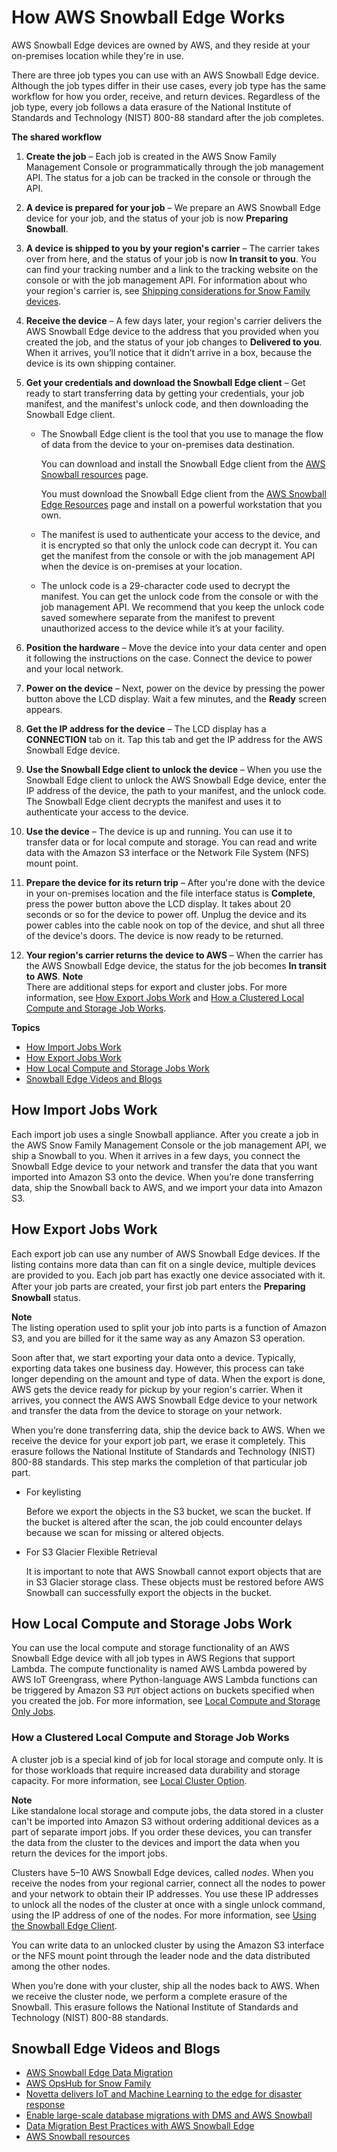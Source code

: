 # How AWS Snowball Edge Works<a name="how-it-works"></a>

AWS Snowball Edge devices are owned by AWS, and they reside at your on\-premises location while they're in use\.

There are three job types you can use with an AWS Snowball Edge device\.  Although the job types differ in their use cases, every job type has the same workflow for how you order, receive, and return devices\. Regardless of the job type, every job follows a data erasure of the National Institute of Standards and Technology \(NIST\) 800\-88 standard after the job completes\.

**The shared workflow**

1. **Create the job** – Each job is created in the AWS Snow Family Management Console or programmatically through the job management API\. The status for a job can be tracked in the console or through the API\.

1. **A device is prepared for your job** – We prepare an AWS Snowball Edge device for your job, and the status of your job is now **Preparing Snowball**\.

1. **A device is shipped to you by your region's carrier** – The carrier takes over from here, and the status of your job is now **In transit to you**\. You can find your tracking number and a link to the tracking website on the console or with the job management API\. For information about who your region's carrier is, see [Shipping considerations for Snow Family devices](shipping.md)\.

1. **Receive the device** – A few days later, your region's carrier delivers the AWS Snowball Edge device to the address that you provided when you created the job, and the status of your job changes to **Delivered to you**\. When it arrives, you’ll notice that it didn’t arrive in a box, because the device is its own shipping container\.

1. **Get your credentials and download the Snowball Edge client** – Get ready to start transferring data by getting your credentials, your job manifest, and the manifest's unlock code, and then downloading the Snowball Edge client\.
   + The Snowball Edge client is the tool that you use to manage the flow of data from the device to your on\-premises data destination\.

     You can download and install the Snowball Edge client from the [AWS Snowball resources](http://aws.amazon.com/snowball/resources/) page\.

     You must download the Snowball Edge client from the [AWS Snowball Edge Resources](http://aws.amazon.com/snowball-edge/resources/) page and install on a powerful workstation that you own\.
   + The manifest is used to authenticate your access to the device, and it is encrypted so that only the unlock code can decrypt it\. You can get the manifest from the console or with the job management API when the device is on\-premises at your location\.
   + The unlock code is a 29\-character code used to decrypt the manifest\. You can get the unlock code from the console or with the job management API\. We recommend that you keep the unlock code saved somewhere separate from the manifest to prevent unauthorized access to the device while it’s at your facility\.

1. **Position the hardware** – Move the device into your data center and open it following the instructions on the case\. Connect the device to power and your local network\.

1. **Power on the device** – Next, power on the device by pressing the power button above the LCD display\. Wait a few minutes, and the **Ready** screen appears\.

1. **Get the IP address for the device** – The LCD display has a **CONNECTION** tab on it\. Tap this tab and get the IP address for the AWS Snowball Edge device\.

1. **Use the Snowball Edge client to unlock the device** – When you use the Snowball Edge client to unlock the AWS Snowball Edge device, enter the IP address of the device, the path to your manifest, and the unlock code\. The Snowball Edge client decrypts the manifest and uses it to authenticate your access to the device\.

1. **Use the device** – The device is up and running\. You can use it to transfer data or for local compute and storage\. You can read and write data with the Amazon S3 interface or the Network File System \(NFS\) mount point\.

1. **Prepare the device for its return trip** – After you're done with the device in your on\-premises location and the file interface status is **Complete**, press the power button above the LCD display\. It takes about 20 seconds or so for the device to power off\. Unplug the device and its power cables into the cable nook on top of the device, and shut all three of the device's doors\. The device is now ready to be returned\.

1. **Your region's carrier returns the device to AWS** – When the carrier has the AWS Snowball Edge device, the status for the job becomes **In transit to AWS**\.
**Note**  
There are additional steps for export and cluster jobs\. For more information, see [How Export Jobs Work](#how-export) and [How a Clustered Local Compute and Storage Job Works](#how-cluster)\.

**Topics**
+ [How Import Jobs Work](#how-import)
+ [How Export Jobs Work](#how-export)
+ [How Local Compute and Storage Jobs Work](#how-localcompute)
+ [Snowball Edge Videos and Blogs](#blog-videos)

## How Import Jobs Work<a name="how-import"></a>

Each import job uses a single Snowball appliance\. After you create a job in the AWS Snow Family Management Console or the job management API, we ship a Snowball to you\. When it arrives in a few days, you connect the Snowball Edge device to your network and transfer the data that you want imported into Amazon S3 onto the device\. When you’re done transferring data, ship the Snowball back to AWS, and we import your data into Amazon S3\.

## How Export Jobs Work<a name="how-export"></a>

Each export job can use any number of AWS Snowball Edge devices\.  If the listing contains more data than can fit on a single device, multiple devices are provided to you\. Each job part has exactly one device associated with it\. After your job parts are created, your ﬁrst job part enters the **Preparing Snowball** status\.

**Note**  
The listing operation used to split your job into parts is a function of Amazon S3, and you are billed for it the same way as any Amazon S3 operation\.

Soon after that, we start exporting your data onto a device\. Typically, exporting data takes one business day\. However, this process can take longer depending on the amount and type of data\. When the export is done, AWS gets the device ready for pickup by your region's carrier\. When it arrives, you connect the AWS AWS Snowball Edge device to your network and transfer the data from the device to storage on your network\.

When you’re done transferring data, ship the device back to AWS\. When we receive the device for your export job part, we erase it completely\. This erasure follows the National Institute of Standards and Technology \(NIST\) 800\-88 standards\. This step marks the completion of that particular job part\.
+ For keylisting 

  Before we export the objects in the S3 bucket, we scan the bucket\. If the bucket is altered after the scan, the job could encounter delays because we scan for missing or altered objects\.
+ For S3 Glacier Flexible Retrieval

   It is important to note that AWS Snowball cannot export objects that are in S3 Glacier storage class\. These objects must be restored before AWS Snowball can successfully export the objects in the bucket\.

## How Local Compute and Storage Jobs Work<a name="how-localcompute"></a>

You can use the local compute and storage functionality of an AWS Snowball Edge device with all job types in AWS Regions that support Lambda\. The compute functionality is named AWS Lambda powered by AWS IoT Greengrass, where Python\-language AWS Lambda functions can be triggered by Amazon S3 `PUT` object actions on buckets specified when you created the job\. For more information, see [Local Compute and Storage Only Jobs](computetype.md)\.

### How a Clustered Local Compute and Storage Job Works<a name="how-cluster"></a>

A cluster job is a special kind of job for local storage and compute only\. It is for those workloads that require increased data durability and storage capacity\. For more information, see [Local Cluster Option](computetype.md#clusteroption)\.

**Note**  
Like standalone local storage and compute jobs, the data stored in a cluster can't be imported into Amazon S3 without ordering additional devices as a part of separate import jobs\. If you order these devices, you can transfer the data from the cluster to the devices and import the data when you return the devices for the import jobs\.

Clusters have 5–10 AWS Snowball Edge devices, called *nodes*\. When you receive the nodes from your regional carrier, connect all the nodes to power and your network to obtain their IP addresses\. You use these IP addresses to unlock all the nodes of the cluster at once with a single unlock command, using the IP address of one of the nodes\. For more information, see [Using the Snowball Edge Client](using-client.md)\.

You can write data to an unlocked cluster by using the Amazon S3 interface or the NFS mount point through the leader node and the data distributed among the other nodes\.

When you’re done with your cluster, ship all the nodes back to AWS\. When we receive the cluster node, we perform a complete erasure of the Snowball\. This erasure follows the National Institute of Standards and Technology \(NIST\) 800\-88 standards\.

## Snowball Edge Videos and Blogs<a name="blog-videos"></a>
+ [AWS Snowball Edge Data Migration](https://d1.awsstatic.com/whitepapers/snowball-edge-data-migration-guide.pdf)
+ [AWS OpsHub for Snow Family](https://www.youtube.com/watch?v=_A3A47Vuu0I)
+ [Novetta delivers IoT and Machine Learning to the edge for disaster response](https://aws.amazon.com/blogs/storage/novetta-delivers-iot-and-machine-learning-to-the-edge-for-disaster-response/)
+ [Enable large\-scale database migrations with DMS and AWS Snowball](https://aws.amazon.com/blogs/storage/enable-large-scale-database-migrations-with-aws-dms-and-aws-snowball/)
+ [Data Migration Best Practices with AWS Snowball Edge](https://aws.amazon.com/blogs/storage/data-migration-best-practices-with-snowball-edge/)
+ [AWS Snowball resources](https://aws.amazon.com/snowball/resources/)